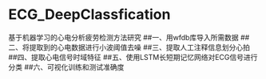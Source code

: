 # ECG_DeepClassfication
基于机器学习的心电分析疲劳检测方法研究
##一、用wfdb库导入所需数据
##二、将提取到的心电数据进行小波阈值去噪
##三、提取人工注释信息划分心拍
##四、提取心电信号时域特征
##五、使用LSTM长短期记忆网络对ECG信号进行分类
##六、可视化训练和测试准确度
